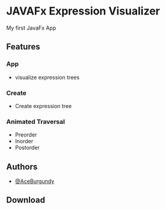 # JAVAFx Expression Visualizer

My first JavaFx App


## Features

### App
- visualize expression trees

### Create
- Create expression tree

### Animated Traversal
- Preorder
- Inorder
- Postorder


## Authors

- [@AceBurgundy](https://github.com/AceBurgundy)

## Download

